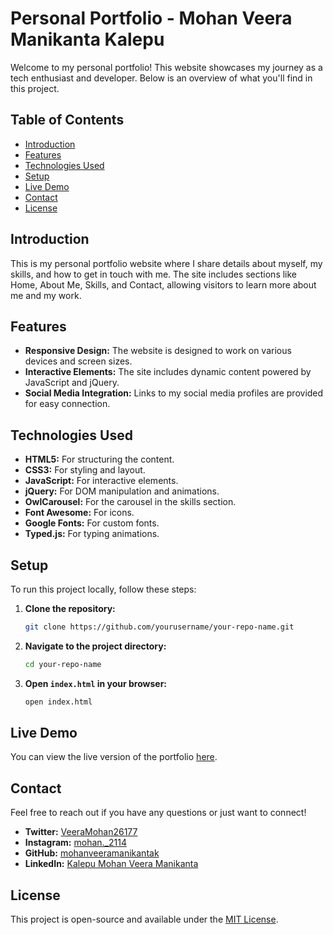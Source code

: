 
# Personal Portfolio - Mohan Veera Manikanta Kalepu

Welcome to my personal portfolio! This website showcases my journey as a tech enthusiast and developer. Below is an overview of what you'll find in this project.

## Table of Contents

- [Introduction](#introduction)
- [Features](#features)
- [Technologies Used](#technologies-used)
- [Setup](#setup)
- [Live Demo](#live-demo)
- [Contact](#contact)
- [License](#license)

## Introduction

This is my personal portfolio website where I share details about myself, my skills, and how to get in touch with me. The site includes sections like Home, About Me, Skills, and Contact, allowing visitors to learn more about me and my work.

## Features

- **Responsive Design:** The website is designed to work on various devices and screen sizes.
- **Interactive Elements:** The site includes dynamic content powered by JavaScript and jQuery.
- **Social Media Integration:** Links to my social media profiles are provided for easy connection.

## Technologies Used

- **HTML5:** For structuring the content.
- **CSS3:** For styling and layout.
- **JavaScript:** For interactive elements.
- **jQuery:** For DOM manipulation and animations.
- **OwlCarousel:** For the carousel in the skills section.
- **Font Awesome:** For icons.
- **Google Fonts:** For custom fonts.
- **Typed.js:** For typing animations.

## Setup

To run this project locally, follow these steps:

1. **Clone the repository:**

    ```bash
    git clone https://github.com/yourusername/your-repo-name.git
    ```

2. **Navigate to the project directory:**

    ```bash
    cd your-repo-name
    ```

3. **Open `index.html` in your browser:**

    ```bash
    open index.html
    ```

## Live Demo

You can view the live version of the portfolio [here](#).

## Contact

Feel free to reach out if you have any questions or just want to connect!

- **Twitter:** [VeeraMohan26177](https://x.com/VeeraMohan26177?t=qqHSLS8VxYoCVIzcSpQ84Q&s=09.com)
- **Instagram:** [mohan._2114](https://www.instagram.com/mohan._2114?igsh=MXRjYXkwaWN5Ymk1Zw==)
- **GitHub:** [mohanveeramanikantak](https://github.com/mohanveeramanikantak)
- **LinkedIn:** [Kalepu Mohan Veera Manikanta](https://www.linkedin.com/in/kalepu-mohan-veera-manikanta-52546125a)

## License

This project is open-source and available under the [MIT License](LICENSE).
